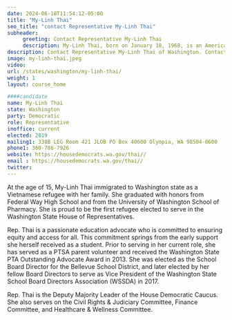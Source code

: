 ```yaml
---
date: 2024-06-18T11:54:12-05:00
title: "My-Linh Thai"
seo_title: "contact Representative My-Linh Thai"
subheader:
     greeting: Contact Representative My-Linh Thai
     description: My-Linh Thai, born on January 18, 1968, is an American politician affiliated with the Democratic Party. She serves as a member of the Washington House of Representatives, representing District 41-Position 2. Thai assumed office on January 14, 2019.
description: Contact Representative My-Linh Thai of Washington. Contact information for My-Linh Thai includes email address, phone number, and mailing address.
image: my-linh-thai.jpeg
video:
url: /states/washington/my-linh-thai/
weight: 1
layout: course_home

####candidate
name: My-Linh Thai
state: Washington
party: Democratic
role: Representative
inoffice: current
elected: 2019
mailing1: 338B LEG Room 421 JLOB PO Box 40600 Olympia, WA 98504-0600
phone1: 360-786-7926
website: https://housedemocrats.wa.gov/thai//
email : https://housedemocrats.wa.gov/thai//
twitter: 
---
```

At the age of 15, My-Linh Thai immigrated to Washington state as a Vietnamese refugee with her family. She graduated with honors from Federal Way High School and from the University of Washington School of Pharmacy. She is proud to be the first refugee elected to serve in the Washington State House of Representatives.

Rep. Thai is a passionate education advocate who is committed to ensuring equity and access for all. This commitment springs from the early support she herself received as a student. Prior to serving in her current role, she has served as a PTSA parent volunteer and received the Washington State PTA Outstanding Advocate Award in 2013. She was elected as the School Board Director for the Bellevue School District, and later elected by her fellow Board Directors to serve as Vice President of the Washington State School Board Directors Association (WSSDA) in 2017.

Rep. Thai is the Deputy Majority Leader of the House Democratic Caucus. She also serves on the Civil Rights & Judiciary Committee, Finance Committee, and Healthcare & Wellness Committee.
